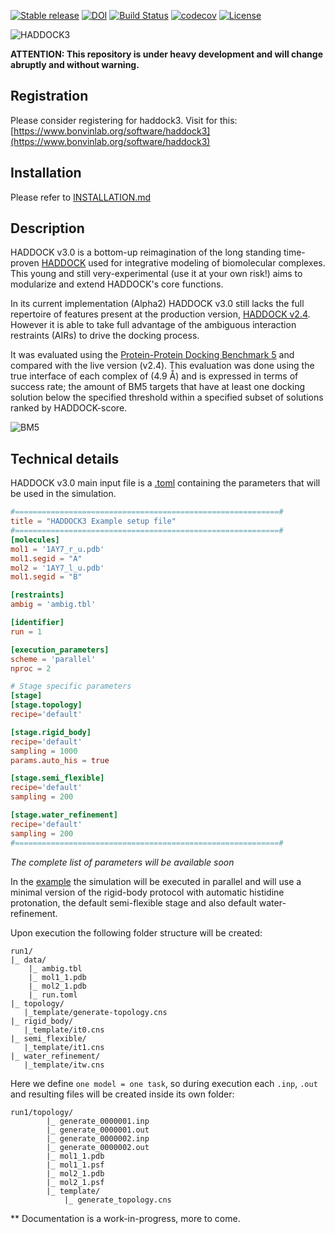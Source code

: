 [![Stable release](https://badgen.net/badge/release/3.0.a2/orange)](https://github.com/haddocking/haddock3/releases)
[![DOI](https://zenodo.org/badge/DOI/10.5281/zenodo.3883889.svg)](https://doi.org/10.5281/zenodo.3883889)
[![Build Status](http://chiquito.science.uu.nl:8080/buildStatus/icon?job=haddock3%2Fmaster)](http://chiquito.science.uu.nl:8080/job/haddock3/job/master/)
[![codecov](https://codecov.io/gh/haddocking/haddock3/branch/master/graph/badge.svg?token=K2UshyxoRu)](https://codecov.io/gh/haddocking/haddock3)
[![License](https://img.shields.io/github/license/haddocking/haddock3?color=blue)](https://github.com/haddocking/haddock3/blob/master/LICENSE)

![HADDOCK3](docs/media/HADDOCK3-logo.png)


**ATTENTION: This repository is under heavy development and will change abruptly and without warning.**

## Registration

Please consider registering for haddock3. Visit for this: [https://www.bonvinlab.org/software/haddock3](https://www.bonvinlab.org/software/haddock3)

## Installation

Please refer to [INSTALLATION.md](INSTALLATION.md)

## Description

HADDOCK v3.0 is a bottom-up reimagination of the long standing time-proven [HADDOCK](http://www.bonvinlab.org/software) used for integrative modeling of biomolecular complexes.
This young and still very-experimental (use it at your own risk!) aims to modularize and extend HADDOCK's core functions.

In its current implementation (Alpha2) HADDOCK v3.0 still lacks the full repertoire of features present at the production version, [HADDOCK v2.4](https://wenmr.science.uu.nl/haddock2.4/).
However it is able to take full advantage of the ambiguous interaction restraints (AIRs) to drive the docking process.

It was evaluated using the [Protein-Protein Docking Benchmark 5](https://github.com/haddocking/BM5-clean) and compared with the live version (v2.4).
This evaluation was done using the true interface of each complex of (4.9 Å) and is expressed in terms of success rate; the amount of BM5 targets that have at least one docking solution below the specified threshold within a specified subset of solutions ranked by HADDOCK-score.

![BM5](docs/media/haddock3-0-0-alpha2-BM5.png)


## Technical details
HADDOCK v3.0 main input file is a [.toml](https://github.com/toml-lang/toml) containing the parameters that will be used in the simulation.

```toml
#===========================================================#
title = "HADDOCK3 Example setup file"
#===========================================================#
[molecules]
mol1 = '1AY7_r_u.pdb'
mol1.segid = "A"
mol2 = '1AY7_l_u.pdb'
mol1.segid = "B"

[restraints]
ambig = 'ambig.tbl'

[identifier]
run = 1

[execution_parameters]
scheme = 'parallel'
nproc = 2

# Stage specific parameters
[stage]
[stage.topology]
recipe='default'

[stage.rigid_body]
recipe='default'
sampling = 1000
params.auto_his = true

[stage.semi_flexible]
recipe='default'
sampling = 200

[stage.water_refinement]
recipe='default'
sampling = 200
#===========================================================#
```

*The complete list of parameters will be available soon* 

In the [example](examples/protein-protein) the simulation will be executed in parallel and will use a minimal version of the rigid-body protocol with automatic histidine protonation, the default semi-flexible stage and also default water-refinement.

Upon execution the following folder structure will be created:

```
run1/
|_ data/
    |_ ambig.tbl
    |_ mol1_1.pdb
    |_ mol2_1.pdb
    |_ run.toml
|_ topology/
   |_template/generate-topology.cns
|_ rigid_body/
   |_template/it0.cns
|_ semi_flexible/
   |_template/it1.cns
|_ water_refinement/
   |_template/itw.cns
```

Here we define `one model = one task`, so during execution each `.inp`, `.out` and resulting files will be created 
inside its own folder:

```
run1/topology/
        |_ generate_0000001.inp
        |_ generate_0000001.out
        |_ generate_0000002.inp
        |_ generate_0000002.out
        |_ mol1_1.pdb
        |_ mol1_1.psf
        |_ mol2_1.pdb
        |_ mol2_1.psf
        |_ template/
            |_ generate_topology.cns
```


** Documentation is a work-in-progress, more to come.
